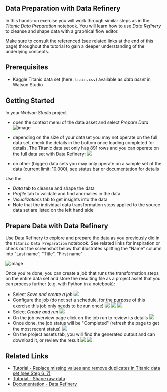 ## Data Preparation with Data Refinery

In this hands-on exercise you will work through similar steps as in the _Titanic Data Preparation_ notebook. You will learn how to use  _Data Refinery_ to cleanse and shape data with a graphical flow editor.

Make sure to consult the referenced (see related links at the end of this page) throughout the tutorial to gain a deeper understanding of the underlying concepts. 

## Prerequisites
- Kaggle Titanic data set (here: `train.csv`) available as _data asset_ in Watson Studio

## Getting Started
In your _Watson Studio_ project 
- open the context menu of the data asset and select _Prepare Data_
![image](https://github.com/ellenhvn/hhz-artificial-intelligence-vl-ws23/assets/31096594/f25788d5-2958-46ca-a029-c71d77c263b3)

- depending on the size of your dataset you may not operate on the full data set, check the details in the bottom once loading completed for details. The Titanic data set only has 891 rows and you can operate on the full data set with Data Refinery:
![](./screenshots/04.png)
- on other (bigger) data sets you may only operate on a sample set of the data (current limit: 10.000), see status bar or documentation for details 


Use the 
  - _Data_ tab to cleanse and shape the data
  - _Profile_ tab to validate and find anomalies in the data
  - _Visualizations_ tab to get insights into the data 
- Note that the individual data transformation steps applied to the source data set are listed on the left hand side


## Prepare Data with Data Refinery

Use Data Refinery to explore and prepare the data as you previously did in the `Titanic Data Preparation` notebook. See related links for inspiration or check out the screenshot below that illustrates splitting the "Name" column into "Last name", "Title", "First name" .

![image](https://github.com/ellenhvn/hhz-artificial-intelligence-vl-s24/assets/31096594/5fd8cf90-7c40-4c97-9f25-c6012de8220d)


 Once you're done, you can create a job that runs the transformation steps on the entire data set and store the resulting file as a project asset that you can process further (e.g. with Python in a notebook):
- Select _Save and create a job_
![](./screenshots/07.png)
- Configure the job (do not set a schedule, for the purpose of this exercise this job only needs to be run once)
![](./screenshots/08.png)
![](./screenshots/09.png)
![](./screenshots/10.png)
- Select _Create and run_
![](./screenshots/11.png)
- On the job overview page click on the job run to review its details
![](./screenshots/12.png)
- Once done, the job status will be "Completed" (refresh the page to get the most recent status)
![](./screenshots/13.png)
- On the project assets tab, you will find the generated output and can download it, or review the result 
![](./screenshots/14.png)
![](./screenshots/15.png)


## Related Links
- [Tutorial - Replace missing values and remove duplicates in Titanic data set (see Step 6, 7)](https://developer.ibm.com/tutorials/data-preparation-with-ibm-data-refinery/)
- [Tutorial - Shape raw data](https://dataplatform.cloud.ibm.com/docs/content/wsj/refinery/dr_tutorial.html?audience=wdp)
- [Documentation - Data Refinery](https://dataplatform.cloud.ibm.com/docs/content/wsj/refinery/refining_data.html)
